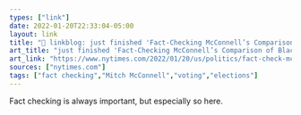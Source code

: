 ```yaml
---
types: ["link"]
date: 2022-01-20T22:33:04-05:00
layout: link
title: "🔗 linkblog: just finished 'Fact-Checking McConnell’s Comparison of Black Turnout Rates - The New York Times'"
art_title: "just finished 'Fact-Checking McConnell’s Comparison of Black Turnout Rates - The New York Times"
art_link: "https://www.nytimes.com/2022/01/20/us/politics/fact-check-mcconnell-black-turnout.html"
sources: ["nytimes.com"]
tags: ["fact checking","Mitch McConnell","voting","elections"]
---
```

Fact checking is always important, but especially so here.
